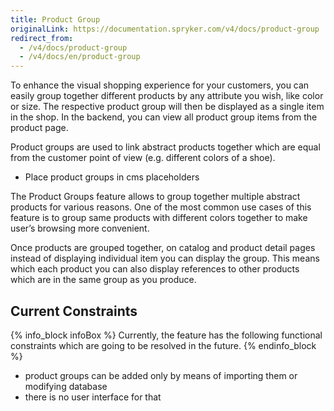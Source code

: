 ```yaml
---
title: Product Group
originalLink: https://documentation.spryker.com/v4/docs/product-group
redirect_from:
  - /v4/docs/product-group
  - /v4/docs/en/product-group
---
```


To enhance the visual shopping experience for your customers, you can easily group together different products by any attribute you wish, like color or size. The respective product group will then be displayed as a single item in the shop. In the backend, you can view all product group items from the product page.

Product groups are used to link abstract products together which are equal from the customer point of view (e.g. different colors of a shoe).

* Place product groups in cms placeholders

The Product Groups feature allows to group together multiple abstract products for various reasons. One of the most common use cases of this feature is to group same products with different colors together to make user’s browsing more convenient.

Once products are grouped together, on catalog and product detail pages instead of displaying individual item you can display the group. This means which each product you can also display references to other products which are in the same group as you produce.

## Current Constraints
 
{% info_block infoBox %}
Currently, the feature has the following functional constraints which are going to be resolved in the future.
{% endinfo_block %}

* product groups can be added only by means of importing them or modifying database
* there is no user interface for that

<!--
**See also:**

* Product Group - Under The Hood
-->
